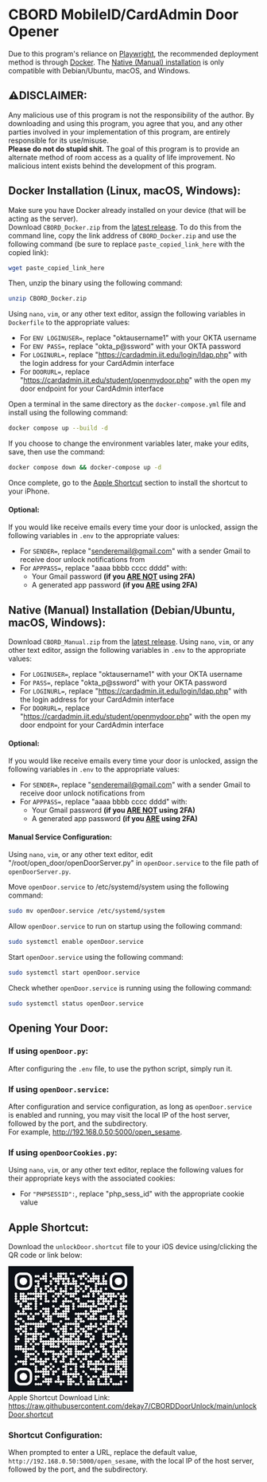 # CBORD MobileID/CardAdmin Door Opener
Due to this program's reliance on [Playwright](https://playwright.dev/python/), the recommended deployment method is through [Docker](#docker-installation-linux-macos-windows). The [Native (Manual) installation](#native-manual-installation-debianubuntu-macos-windows) is only compatible with Debian/Ubuntu, macOS, and Windows.

## ⚠️DISCLAIMER:
Any malicious use of this program is not the responsibility of the author. By downloading and using this program, you agree that you, and any other parties involved in your implementation of this program, are entirely responsible for its use/misuse. <br>
**Please do not do stupid shit.** The goal of this program is to provide an alternate method of room access as a quality of life improvement. No malicious intent exists behind the development of this program. 

## Docker Installation (Linux, macOS, Windows):
Make sure you have Docker already installed on your device (that will be acting as the server). <br>
Download `CBORD_Docker.zip` from the [latest release](https://github.com/dekay7/CBORDDoorUnlock/releases/latest). To do this from the command line, copy the link address of `CBORD_Docker.zip` and use the following command (be sure to replace `paste_copied_link_here` with the copied link):
```bash
wget paste_copied_link_here
```
Then, unzip the binary using the following command:
```bash
unzip CBORD_Docker.zip
```
Using `nano`, `vim`, or any other text editor, assign the following variables in `Dockerfile` to the appropriate values:
- For `ENV LOGINUSER=`, replace "oktausername1" with your OKTA username
- For `ENV PASS=`, replace "okta_p@ssword" with your OKTA password
- For `LOGINURL=`, replace "https://cardadmin.iit.edu/login/ldap.php" with the login address for your CardAdmin interface
- For `DOORURL=`, replace "https://cardadmin.iit.edu/student/openmydoor.php" with the open my door endpoint for your CardAdmin interface

Open a terminal in the same directory as the `docker-compose.yml` file and install using the following command:
```bash
docker compose up --build -d
```
If you choose to change the environment variables later, make your edits, save, then use the command:
```bash
docker compose down && docker-compose up -d
```
Once complete, go to the [Apple Shortcut](#apple-shortcut) section to install the shortcut to your iPhone. 

#### Optional:
If you would like receive emails every time your door is unlocked, assign the following variables in `.env` to the appropriate values:
- For `SENDER=`, replace "senderemail@gmail.com" with a sender Gmail to receive door unlock notifications from
- For `APPPASS=`, replace "aaaa bbbb cccc dddd" with:
    - Your Gmail password **(if you <u>ARE NOT</u> using 2FA)**
    - A generated app password **(if you <u>ARE</u> using 2FA)**

## Native (Manual) Installation (Debian/Ubuntu, macOS, Windows):
Download `CBORD_Manual.zip` from the [latest release](https://github.com/dekay7/CBORDDoorUnlock/releases/latest).
Using `nano`, `vim`, or any other text editor, assign the following variables in `.env` to the appropriate values:
- For `LOGINUSER=`, replace "oktausername1" with your OKTA username
- For `PASS=`, replace "okta_p@ssword" with your OKTA password
- For `LOGINURL=`, replace "https://cardadmin.iit.edu/login/ldap.php" with the login address for your CardAdmin interface
- For `DOORURL=`, replace "https://cardadmin.iit.edu/student/openmydoor.php" with the open my door endpoint for your CardAdmin interface

#### Optional:
If you would like receive emails every time your door is unlocked, assign the following variables in `.env` to the appropriate values:
- For `SENDER=`, replace "senderemail@gmail.com" with a sender Gmail to receive door unlock notifications from
- For `APPPASS=`, replace "aaaa bbbb cccc dddd" with:
    - Your Gmail password **(if you <u>ARE NOT</u> using 2FA)**
    - A generated app password **(if you <u>ARE</u> using 2FA)**

#### Manual Service Configuration:
Using `nano`, `vim`, or any other text editor, edit "/root/open_door/openDoorServer.py" in `openDoor.service` to the file path of `openDoorServer.py`. 

Move `openDoor.service` to /etc/systemd/system using the following command:
```bash
sudo mv openDoor.service /etc/systemd/system
```
Allow `openDoor.service` to run on startup using the following command:
```bash
sudo systemctl enable openDoor.service
```
Start `openDoor.service` using the following command:
```bash
sudo systemctl start openDoor.service
```
Check whether `openDoor.service` is running using the following command:
```bash
sudo systemctl status openDoor.service
``` 

## Opening Your Door:
### If using `openDoor.py`:
After configuring the `.env` file, to use the python script, simply run it.

### If using `openDoor.service`:
After configuration and service configuration, as long as `openDoor.service` is enabled and running, you may visit the local IP of the host server, followed by the port, and the subdirectory. <br>
For example, http://192.168.0.50:5000/open_sesame. 

### If using `openDoorCookies.py`:
Using `nano`, `vim`, or any other text editor, replace the following values for their appropriate keys with the associated cookies: 
- For `"PHPSESSID":`, replace "php_sess_id" with the appropriate cookie value

## Apple Shortcut:
Download the `unlockDoor.shortcut` file to your iOS device using/clicking the QR code or link below: <br>

<a href="https://raw.githubusercontent.com/dekay7/CBORDDoorUnlock/main/unlockDoor.shortcut"><img src="unlockDoorShortcut.png" alt="unlockDoor.shortcut download link QR code" width="50%" height="auto"></a><br>
Apple Shortcut Download Link: https://raw.githubusercontent.com/dekay7/CBORDDoorUnlock/main/unlockDoor.shortcut <br>

### Shortcut Configuration:
When prompted to enter a URL, replace the default value, `http://192.168.0.50:5000/open_sesame`, with the local IP of the host server, followed by the port, and the subdirectory.
